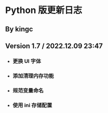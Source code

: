 # Python 版更新日志

## By kingc

## Version 1.7 / 2022.12.09 23:47

- ### 更换 UI 字体

- ### 添加清理内存功能

- ### 规范变量命名

- ### 使用 ini 存储配置